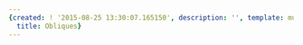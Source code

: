 ```yaml
---
{created: ! '2015-08-25 13:30:07.165150', description: '', template: muscle.html,
  title: Obliques}
---
```

